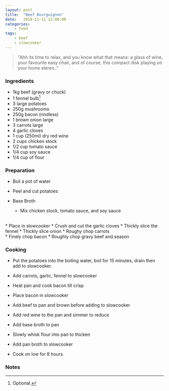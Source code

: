 ```yaml
---
layout: post
title:	"Beef Bourguignon"
date:	2018-11-11 12:00:00
categories:
    - food
tags:
    - beef
    - slowcooker
---
```


> "Ahh its time to relax, and you know what that means: a glass of wine, your favourite easy chair, and of course, this compact disk playing on your home stereo.."

### Ingredients

* 1kg beef (gravy or chuck)
* 1 fennel bulb[^1]
* 3 large potatoes
* 250g mushrooms
* 250g bacon (rindless)
* 1 brown onion large
* 3 carrots large
* 4 garlic cloves 
* 1 cup (250ml) dry red wine
* 2 cups chicken stock
* 1/2 cup tomato sauce
* 1/4 cup soy sauce
* 1/4 cup of flour

### Preparation

* Boil a pot of water
* Peel and cut potatoes

* Base Broth
	* Mix chicken stock, tomato sauce, and soy sauce
<br>
* Place in slowcooker
	* Crush and cut the garlic cloves
	* Thickly slice the fennel
	* Thickly slice onion
	* Roughy chop carrots
<br>
* Finely chop bacon
* Roughly chop gravy beef and season


### Cooking

* Put the potatoes into the boiling water, boil for 15 minutes, drain then add to slowcooker.
* Add carrots, garlic, fennel to slowcooker

* Heat pan and cook bacon till crisp
* Place bacon in slowcooker
* Add beef to pan and brown before adding to slowcooker

* Add red wine to the pan and simmer to reduce
* Add base broth to pan
* Slowly whisk flour into pan to thicken
* Add pan broth to slowcooker
* Cook on low for 8 hours.

### Notes

[^1]: Optional.


